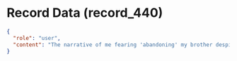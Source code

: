 # Record Data (record_440)

```json
{
  "role": "user",
  "content": "The narrative of me fearing 'abandoning' my brother despite these needs adjustment?"
}
```
